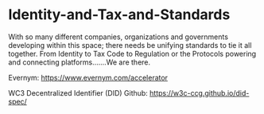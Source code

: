 # Identity-and-Tax-and-Standards
With so many different companies, organizations and governments developing within this space; there needs be unifying standards to tie it all together.  From Identity to Tax Code to Regulation or the Protocols powering and connecting platforms.......We are there.


Evernym:  https://www.evernym.com/accelerator

WC3 Decentralized Identifier (DID) Github:  https://w3c-ccg.github.io/did-spec/
